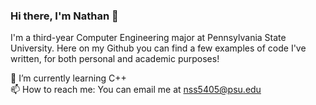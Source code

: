 ### Hi there, I'm Nathan 👋

I'm a third-year Computer Engineering major at Pennsylvania State University. Here on my Github you can find a few examples of code I've written, for both personal and academic purposes!

🌱 I’m currently learning C++\
📫 How to reach me: You can email me at nss5405@psu.edu

<!--
**17madman/17madman** is a ✨ _special_ ✨ repository because its `README.md` (this file) appears on your GitHub profile.

Here are some ideas to get you started:

- 🔭 I’m currently working on ...
- 🌱 I’m currently learning ...
- 👯 I’m looking to collaborate on ...
- 🤔 I’m looking for help with ...
- 💬 Ask me about ...
- 📫 How to reach me: ...
- 😄 Pronouns: ...
- ⚡ Fun fact: ...
-->
